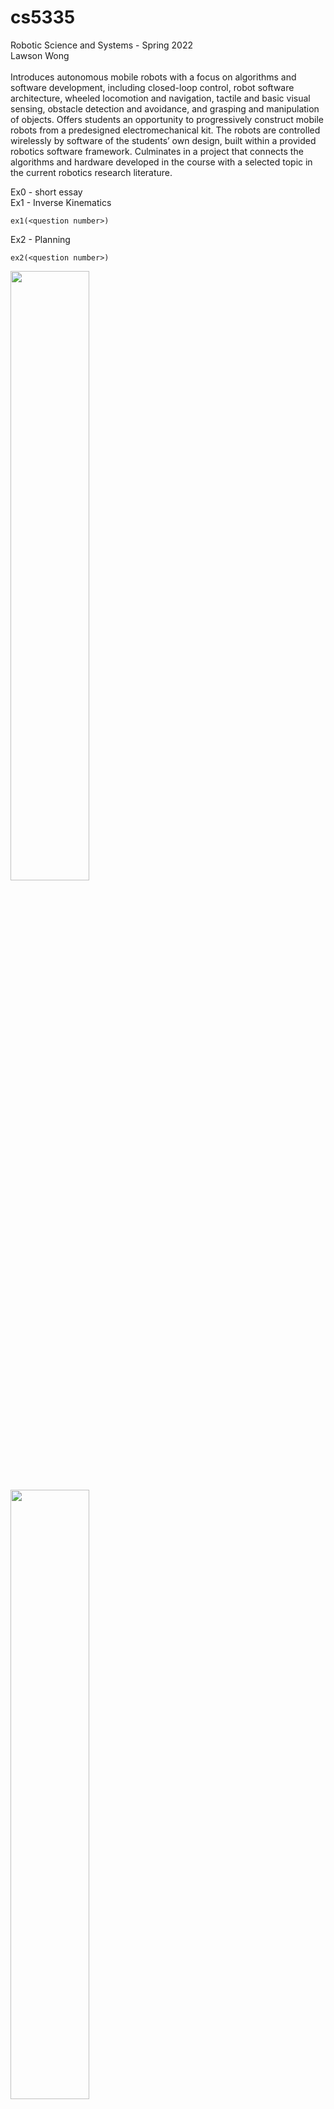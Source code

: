 # cs5335
Robotic Science and Systems - Spring 2022\
Lawson Wong\
\
Introduces autonomous mobile robots with a focus on algorithms and software development, including closed-loop control, robot software architecture, wheeled locomotion and navigation, tactile and basic visual sensing, obstacle detection and avoidance, and grasping and manipulation of objects. Offers students an opportunity to progressively construct mobile robots from a predesigned electromechanical kit. The robots are controlled wirelessly by software of the students’ own design, built within a provided robotics software framework. Culminates in a project that connects the algorithms and hardware developed in the course with a selected topic in the current robotics research literature.

Ex0 - short essay \
Ex1 - Inverse Kinematics
```
ex1(<question number>)
```
Ex2 - Planning
```
ex2(<question number>)
```
<img src=https://user-images.githubusercontent.com/83112082/158668548-3fb72662-e8ad-4322-95cb-1cd74bcbe1d1.jpg width="50%" height="50%">
<img src=https://user-images.githubusercontent.com/83112082/158668548-3fb72662-e8ad-4322-95cb-1cd74bcbe1d1.jpg width="50%" height="50%">
<p float="left">
  <img src=https://user-images.githubusercontent.com/83112082/158668548-3fb72662-e8ad-4322-95cb-1cd74bcbe1d1.jpg width="30%" height="30%" />
  <img src=https://user-images.githubusercontent.com/83112082/158668548-3fb72662-e8ad-4322-95cb-1cd74bcbe1d1.jpg width="30%" height="30%" />
</p>

Ex3 - State Estimation
```
ex3(<question number>)
```
Ex4 - State Estimation cont.
```
ex4(<question number>)
```
Ex5 - 
